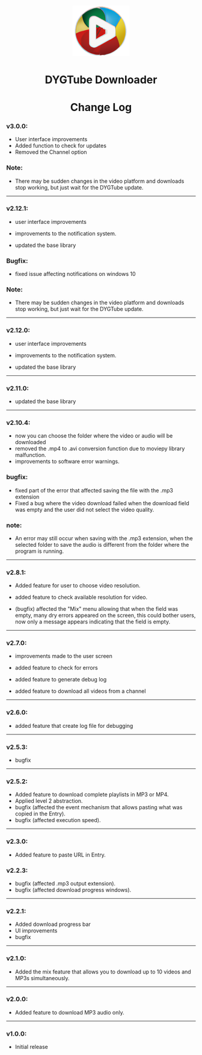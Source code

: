 <h1 align="center">
  <img alt="NextLevelWeek" title="#NextLevelWeek" src="images/DYGTube_ico.png" width="150px"/>
</h1>

<h1 align="center">DYGTube Downloader</h1>

<h1 align="center">Change Log</h1>



### v3.0.0:

- User interface improvements
- Added function to check for updates
- Removed the Channel option

### Note:

- There may be sudden changes in the video platform and downloads stop working, but just wait for the DYGTube update.
----------

### v2.12.1:

- user interface improvements

- improvements to the notification system.

- updated the base library

### Bugfix:

- fixed issue affecting notifications on windows 10

### Note:

- There may be sudden changes in the video platform and downloads stop working, but just wait for the DYGTube update.

----------


### v2.12.0:

- user interface improvements

- improvements to the notification system.

- updated the base library

----------

### v2.11.0:

- updated the base library

----------

### v2.10.4:

- now you can choose the folder where the video or audio will be downloaded
- removed the .mp4 to .avi conversion function due to moviepy library malfunction.
-  improvements to software error warnings.

### bugfix:

- fixed part of the error that affected saving the file with the .mp3 extension
- Fixed a bug where the video download failed when the download field was empty and the user did not select the video quality.

### note:

- An error may still occur when saving with the .mp3 extension, when the selected folder to save the audio is different from the folder where the program is running.

----------

### v2.8.1:

- Added feature for user to choose video resolution.

- added feature to check available resolution for video.

- (bugfix) affected the "Mix" menu allowing that when the field was empty, many dry errors appeared on the screen, this could bother users, now only a message appears indicating that the field is empty.


----------

### v2.7.0:

- improvements made to the user screen

- added feature to check for errors

- added feature to generate debug log

- added feature to download all videos from a channel

----------


### v2.6.0:

- added feature that create log file for debugging

----------

### v2.5.3:

- bugfix

----------


### v2.5.2:

- Added feature to download complete playlists in MP3 or MP4.
- Applied level 2 abstraction.
- bugfix (affected the event mechanism that allows pasting what was copied in the Entry).
- bugfix (affected execution speed).

----------

### v2.3.0:

- Added feature to paste URL in Entry.

### v2.2.3:

- bugfix (affected .mp3 output extension).
- bugfix (affected download progress windows).

----------


### v2.2.1:

- Added download progress bar
- UI improvements
- bugfix

----------


### v2.1.0:

- Added the mix feature that allows you to download up to 10 videos and MP3s simultaneously.

----------
### v2.0.0:

- Added feature to download MP3 audio only.

----------

### v1.0.0:

- Initial release
